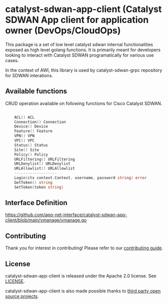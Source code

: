 # catalyst-sdwan-app-client (Catalyst SDWAN App client for application owner (DevOps/CloudOps)

This package is a set of low level catalyst sdwan internal functionalities exposed as high level golang functions. 
It is primarily meant for developers looking to interact with Catalyst SDWAN programatically for various use cases. 

In the context of AWI, this library is used by catalyst-sdwan-grpc repository for SDWAN interations. 

## Available functions

CRUD operation available on following functions for Cisco Catalyst SDWAN.

```go
  
    ACL() ACL
    Connection() Connection
    Device() Device
    Feature() Feature
    VPN() VPN
    VPC() VPC
    Status() Status
    Site() Site
    Policy() Policy
    URLFiltering() URLFiltering
    URLDenylist() URLDenylist
    URLAllowlist() URLAllowlist
    -------------------
    Login(ctx context.Context, username, password string) error
    GetToken() string
    SetToken(token string)
```

## Interface Definition

https://github.com/app-net-interface/catalyst-sdwan-app-client/blob/main/vmanage/vmanage.go

## Contributing

Thank you for interest in contributing! Please refer to our
[contributing guide](CONTRIBUTING.md).

## License

catalyst-sdwan-app-client is released under the Apache 2.0 license. See
[LICENSE](./LICENSE).

catalyst-sdwan-app-client is also made possible thanks to
[third party open source projects](NOTICE).
